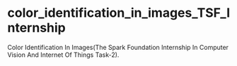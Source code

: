# color_identification_in_images_TSF_Internship
Color Identification In Images(The Spark Foundation Internship In Computer Vision And Internet Of Things Task-2).
